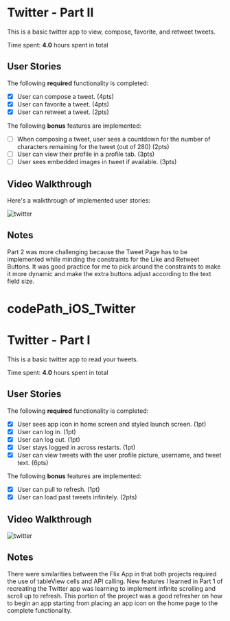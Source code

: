 
# Twitter - Part II

This is a basic twitter app to view, compose, favorite, and retweet tweets.

Time spent: **4.0** hours spent in total

## User Stories

The following **required** functionality is completed:

- [x] User can compose a tweet. (4pts)
- [x] User can favorite a tweet. (4pts)
- [x] User can retweet a tweet. (2pts)

The following **bonus** features are implemented:

- [ ] When composing a tweet, user sees a countdown for the number of characters remaining for the tweet (out of 280) (2pts)
- [ ] User can view their profile in a profile tab. (3pts)
- [ ] User sees embedded images in tweet if available. (3pts)

## Video Walkthrough

Here's a walkthrough of implemented user stories:

![twitter](https://i.imgur.com/1LSoNAk.gif)

## Notes 
Part 2 was more challenging because the Tweet Page has to be implemented while minding the constraints for the Like and Retweet Buttons. It was good practice for me to pick around the constraints to make it more dynamic and make the extra buttons adjust according to the text field size. 




# codePath_iOS_Twitter
# Twitter - Part I

This is a basic twitter app to read your tweets.

Time spent: **4.0** hours spent in total

## User Stories

The following **required** functionality is completed:

- [x] User sees app icon in home screen and styled launch screen. (1pt)
- [x] User can log in. (1pt)
- [x] User can log out. (1pt)
- [x] User stays logged in across restarts. (1pt)
- [x] User can view tweets with the user profile picture, username, and tweet text. (6pts)

The following **bonus** features are implemented:

- [x] User can pull to refresh. (1pt)
- [x] User can load past tweets infinitely. (2pts)

## Video Walkthrough

![twitter](https://i.imgur.com/frJ99IM.gif)

## Notes 
There were similarities between the Flix App in that both projects required the use of tableView cells and API calling. New features I learned in Part 1 of recreating the Twitter app was learning to implement infinite scrolling and scroll up to refresh. This portion of the project was a good refresher on how to begin an app starting from placing an app icon on the home page to the complete functionality. 
